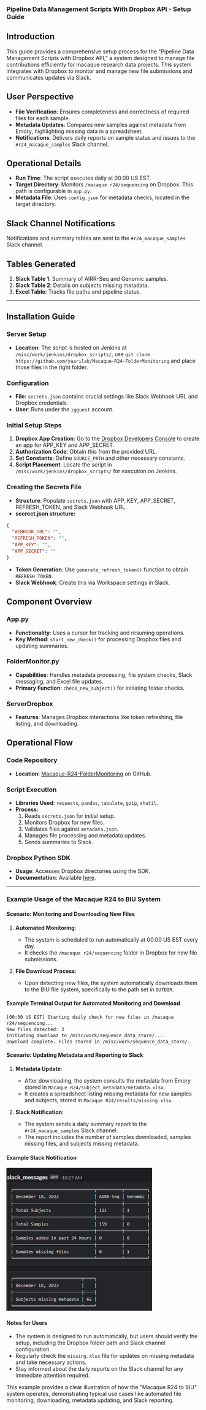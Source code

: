 ### Pipeline Data Management Scripts With Dropbox API - Setup Guide

## Introduction
This guide provides a comprehensive setup process for the "Pipeline Data Management Scripts with Dropbox API," a system designed to manage file contributions efficiently for macaque research data projects. This system integrates with Dropbox to monitor and manage new file submissions and communicates updates via Slack.

## User Perspective
- **File Verification**: Ensures completeness and correctness of required files for each sample.
- **Metadata Updates**: Compares new samples against metadata from Emory, highlighting missing data in a spreadsheet.
- **Notifications**: Delivers daily reports on sample status and issues to the `#r24_macaque_samples` Slack channel.

## Operational Details
- **Run Time**: The script executes daily at 00.00 US EST.
- **Target Directory**: Monitors `/macaque r24/sequencing` on Dropbox. This path is configurable in `app.py`.
- **Metadata File**: Uses `config.json` for metadata checks, located in the target directory.

## Slack Channel Notifications
Notifications and summary tables are sent to the `#r24_macaque_samples` Slack channel.

## Tables Generated
1. **Slack Table 1**: Summary of AIRR-Seq and Genomic samples.
2. **Slack Table 2**: Details on subjects missing metadata.
3. **Excel Table**: Tracks file paths and pipeline status.

---

## Installation Guide

### Server Setup
- **Location**: The script is hosted on Jenkins at `/misc/work/jenkins/dropbox_scripts/`, use `git clone https://github.com/yaarilab/Macaque-R24-FolderMonitoring` and place those files in the right folder.

### Configuration
- **File**: `secrets.json` contains crucial settings like Slack Webhook URL and Dropbox credentials.
- **User**: Runs under the `igguest` account.

### Initial Setup Steps
1. **Dropbox App Creation**: Go to the [Dropbox Developers Console](https://www.dropbox.com/developers/apps) to create an app for APP_KEY and APP_SECRET.
2. **Authorization Code**: Obtain this from the provided URL.
3. **Set Constants**: Define `SOURCE_PATH` and other necessary constants.
4. **Script Placement**: Locate the script in `/misc/work/jenkins/dropbox_scripts/` for execution on Jenkins.

### Creating the Secrets File
- **Structure**: Populate `secrets.json` with APP_KEY, APP_SECRET, REFRESH_TOKEN, and Slack Webhook URL.
- **secrect.json structure:**
```json
{
  "WEBHOOK_URL": "",
  "REFRESH_TOKEN": "",
  "APP_KEY": "",
  "APP_SECRET": ""
}
```
- **Token Generation**: Use `generate_refresh_token()` function to obtain `REFRESH_TOKEN`.
- **Slack Webhook**: Create this via Workspace settings in Slack.

## Component Overview

### App.py
- **Functionality**: Uses a cursor for tracking and resuming operations.
- **Key Method**: `start_new_check()` for processing Dropbox files and updating summaries.

### FolderMonitor.py
- **Capabilities**: Handles metadata processing, file system checks, Slack messaging, and Excel file updates.
- **Primary Function**: `check_new_subject()` for initiating folder checks.

### ServerDropbox
- **Features**: Manages Dropbox interactions like token refreshing, file listing, and downloading.

## Operational Flow

### Code Repository
- **Location**: [Macaque-R24-FolderMonitoring](https://github.com/yaarilab/Macaque-R24-FolderMonitoring) on GitHub.

### Script Execution
- **Libraries Used**: `requests`, `pandas`, `tabulate`, `gzip`, `shutil`.
- **Process**:
  1. Reads `secrets.json` for initial setup.
  2. Monitors Dropbox for new files.
  3. Validates files against `metadata.json`.
  4. Manages file processing and metadata updates.
  5. Sends summaries to Slack.

### Dropbox Python SDK
- **Usage**: Accesses Dropbox directories using the SDK.
- **Documentation**: Available [here](https://www.dropbox.com/developers/documentation/python).

---

### Example Usage of the Macaque R24 to BIU System

#### Scenario: Monitoring and Downloading New Files

1. **Automated Monitoring**:
   - The system is scheduled to run automatically at 00.00 US EST every day.
   - It checks the `/macaque r24/sequencing` folder in Dropbox for new file submissions.

2. **File Download Process**:
   - Upon detecting new files, the system automatically downloads them to the BIU file system, specifically to the path set in `OUTDIR`.

#### Example Terminal Output for Automated Monitoring and Download
```
[00:00 US EST] Starting daily check for new files in /macaque r24/sequencing...
New files detected: 3
Initiating download to /misc/work/sequence_data_store/...
Download complete. Files stored in /misc/work/sequence_data_store/.
```

#### Scenario: Updating Metadata and Reporting to Slack

1. **Metadata Update**:
   - After downloading, the system consults the metadata from Emory stored in `Macaque R24/subject_metadata/metadata.xlsx`.
   - It creates a spreadsheet listing missing metadata for new samples and subjects, stored in `Macaque R24/results/missing.xlsx`.

2. **Slack Notification**:
   - The system sends a daily summary report to the `#r24_macaque_samples` Slack channel.
   - The report includes the number of samples downloaded, samples missing files, and subjects missing metadata.

#### Example Slack Notification
![secrets structure](../../images/slack_message.jpg)

#### Notes for Users
- The system is designed to run automatically, but users should verify the setup, including the Dropbox folder path and Slack channel configuration.
- Regularly check the `missing.xlsx` file for updates on missing metadata and take necessary actions.
- Stay informed about the daily reports on the Slack channel for any immediate attention required.

This example provides a clear illustration of how the "Macaque R24 to BIU" system operates, demonstrating typical use cases like automated file monitoring, downloading, metadata updating, and Slack reporting.